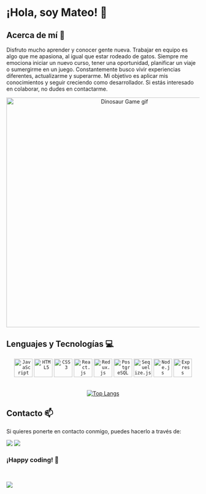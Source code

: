 # ¡Hola, soy Mateo! 👋

## Acerca de mí 🚀

Disfruto mucho aprender y conocer gente nueva. Trabajar en equipo es algo que me apasiona, al igual que estar rodeado de gatos. Siempre me emociona iniciar un nuevo curso, tener una oportunidad, planificar un viaje o sumergirme en un juego. Constantemente busco vivir experiencias diferentes, actualizarme y superarme. Mi objetivo es aplicar mis conocimientos y seguir creciendo como desarrollador. Si estás interesado en colaborar, no dudes en contactarme.

<p align="center">
    <img width="600" src="https://storage.googleapis.com/gweb-uniblog-publish-prod/original_images/Dino_non-birthday_version.gif" alt="Dinosaur Game gif">
</p>

## Lenguajes y Tecnologías 💻

<div align="center">
    <code><img width="48" height="48" src="https://cdn.jsdelivr.net/gh/devicons/devicon/icons/javascript/javascript-original.svg" alt="JavaScript" /></code>
    <code><img width="48" height="48" src="https://cdn.jsdelivr.net/gh/devicons/devicon/icons/html5/html5-original.svg" alt="HTML5" /></code>
    <code><img width="48" height="48" src="https://cdn.jsdelivr.net/gh/devicons/devicon/icons/css3/css3-original.svg" alt="CSS3" /></code>
    <code><img width="48" height="48" src="https://cdn.jsdelivr.net/gh/devicons/devicon/icons/react/react-original.svg" alt="React.js" /></code>
    <code><img width="48" height="48" src="https://cdn.jsdelivr.net/gh/devicons/devicon/icons/redux/redux-original.svg" alt="Redux.js" /></code>
    <code><img width="48" height="48" src="https://cdn.jsdelivr.net/gh/devicons/devicon/icons/postgresql/postgresql-original.svg" alt="PostgreSQL" /></code>
    <code><img width="48" height="48" src="https://cdn.jsdelivr.net/gh/devicons/devicon/icons/sequelize/sequelize-original.svg" alt="Sequelize.js" /></code>
    <code><img width="48" height="48" src="https://cdn.jsdelivr.net/gh/devicons/devicon/icons/nodejs/nodejs-original.svg" alt="Node.js" /></code>
    <code><img width="48" height="48" src="https://cdn.jsdelivr.net/gh/devicons/devicon/icons/express/express-original-wordmark.svg" alt="Express" /></code>
</div>

<br/>

<div align="center">

[![Top Langs](https://github-readme-stats.vercel.app/api/top-langs/?username=Argiiasd)](https://github.com/Argiiasd/github-readme-stats)

</div>

## Contacto 📫

Si quieres ponerte en contacto conmigo, puedes hacerlo a través de:

[<img src="https://img.shields.io/badge/LinkedIn-0077B5?style=for-the-badge&logo=linkedin&logoColor=white">](https://www.linkedin.com/in/mateo-jeremias-pg/)
[<img src="https://img.shields.io/badge/Gmail-D14836?style=for-the-badge&logo=gmail&logoColor=white">](mailto:mateo.p.giacosa@gmail.com)

### ¡Happy coding! 🚀
<br/>

[![](https://komarev.com/ghpvc/?username=Argiiasd&color=000000)](https://github.com/Argiiasd?tab=repositories)